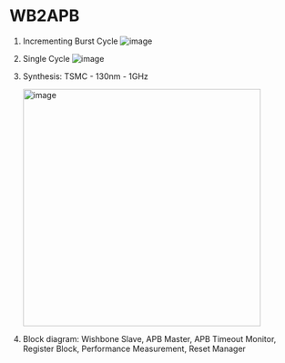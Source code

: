# WB2APB


1. Incrementing Burst Cycle
   ![image](https://github.com/KiuQuy/WB2APB/assets/100481767/7a10b7a0-44f6-4266-a211-590df05ebab3)

2. Single Cycle
   ![image](https://github.com/KiuQuy/WB2APB/assets/100481767/13f70f81-f61b-40ec-8546-eb7940aa7c02)

3. Synthesis: TSMC - 130nm - 1GHz
   
   <img width="417" alt="image" src="https://github.com/KiuQuy/WB2APB/assets/100481767/71023548-bce9-415f-9df1-4730eb38b21a">

5. Block diagram: Wishbone Slave, APB Master, APB Timeout Monitor, Register Block, Performance Measurement, Reset Manager



